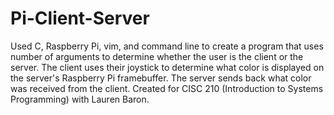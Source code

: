# Pi-Client-Server
Used C, Raspberry Pi, vim, and command line to create a program that uses number of arguments to determine whether the user is the client or the server. The client uses their joystick to determine what color is displayed on the server's Raspberry Pi framebuffer. The server sends back what color was received from the client.
Created for CISC 210 (Introduction to Systems Programming) with Lauren Baron.

